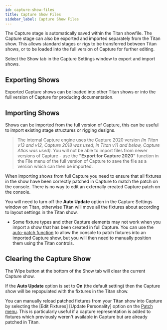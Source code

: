 ```yaml
---
id: capture-show-files
title: Capture Show Files
sidebar_label: Capture Show Files
---
```


The Capture stage is automatically saved within the Titan showfile. The
Capture stage can also be exported and imported separately from the
Titan show. This allows standard stages or rigs to be transferred
between Titan shows, or to be loaded into the full version of Capture
for further editing.

Select the Show tab in the Capture Settings window to export and import
shows.

Exporting Shows
---------------

Exported Capture shows can be loaded into other Titan shows or into the
full version of Capture for producing documentation.

Importing Shows
---------------

Shows can be imported from the full version of Capture, this can be
useful to import existing stage structures or rigging designs.

> The internal Capture engine uses the Capture 2020 version *(in Titan v13 
and v12, Capture 2018 was used; in Titan v11 and below, Capture Atlas was used)*. 
You will not be able to import files from newer versions of Capture - use the 
**"Export for Capture 2020"** function in the File menu of the full version of 
Capture to save the file as a version which can then be imported.

When importing shows from full Capture you need to ensure that 
all fixtures in the show have been correctly patched in Capture to match the patch on the
console. There is no way to edit an externally created Capture patch on
the console.

You will need to turn off the **Auto Update** option in the Capture Settings window on Titan, otherwise Titan will move all the fixtures about according to layout settings in the Titan show.

-  Some fixture types and other Capture elements may not work when you
import a show that has been created in full Capture. You can
use the [auto-patch function](../patching/patching-new-fixtures-or-dimmers.md#capture-visualiser-auto-patch) 
to allow the console to patch fixtures into an imported Capture show, but you will then need to manually position them using the Titan controls.



Clearing the Capture Show
-------------------------

The Wipe button at the bottom of the Show tab will clear the current
Capture show.

If the **Auto Update** option is set to **On** (the default setting)
then the Capture show will be repopulated with the fixtures in the Titan
show.

You can manually reload patched fixtures from your Titan show into
Capture by selecting the \[Edit Fixtures\] \[Update Personality\] option on
the [Patch menu](../patching/changing-the-patch.md#patch-view). 
This is particularly useful if a capture representation is added to fixtures 
which previously weren't available in Capture but are already patched in Titan.
